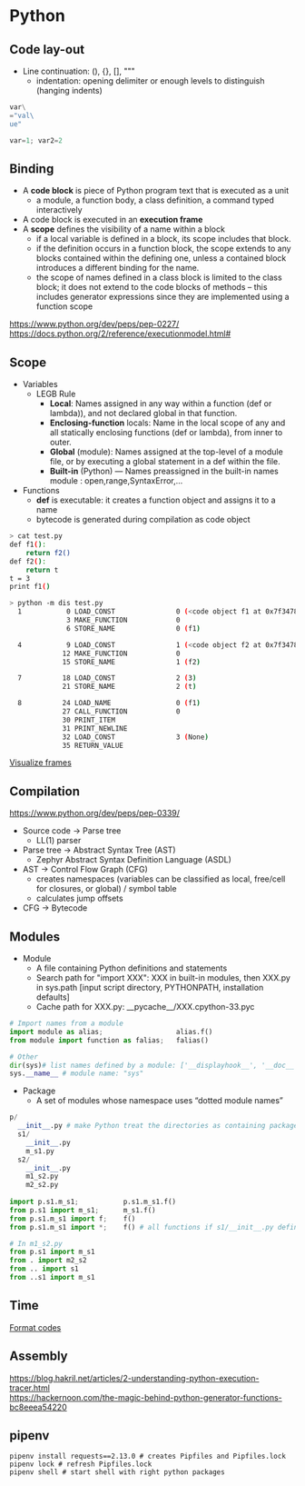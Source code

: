 # Python
## Code lay-out
* Line continuation: (), {}, \[], """
  * indentation: opening delimiter or enough levels to distinguish (hanging indents)
```python
var\
="val\
ue"

var=1; var2=2
```
## Binding
* A **code block** is piece of Python program text that is executed as a unit
  * a module, a function body, a class definition, a command typed interactively
* A code block is executed in an **execution frame**
* A **scope** defines the visibility of a name within a block
  * if a local variable is defined in a block, its scope includes that block. 
  * if the definition occurs in a function block, the scope extends to any blocks contained within the defining one, unless a contained block introduces a different binding for the name. 
  * the scope of names defined in a class block is limited to the class block; it does not extend to the code blocks of methods – this includes generator expressions since they are implemented using a function scope

https://www.python.org/dev/peps/pep-0227/<br>
https://docs.python.org/2/reference/executionmodel.html#

## Scope
* Variables
  * LEGB Rule
    * **Local**: Names assigned in any way within a function (def or lambda)), and not declared global in that function.
    * **Enclosing-function** locals: Name in the local scope of any and all statically enclosing functions (def or lambda), from inner to outer.
    * **Global** (module): Names assigned at the top-level of a module file, or by executing a global statement in a def within the file.
    * **Built-in** (Python) — Names preassigned in the built-in names module : open,range,SyntaxError,...
* Functions
  * **def** is executable: it creates a function object and assigns it to a name
  * bytecode is generated during compilation as code object
```bash
> cat test.py
def f1():
    return f2()
def f2():
    return t
t = 3
print f1()

> python -m dis test.py
  1           0 LOAD_CONST               0 (<code object f1 at 0x7f34789b57b0, file "test.py", line 1>)
              3 MAKE_FUNCTION            0
              6 STORE_NAME               0 (f1)

  4           9 LOAD_CONST               1 (<code object f2 at 0x7f34789b55b0, file "test.py", line 4>)
             12 MAKE_FUNCTION            0
             15 STORE_NAME               1 (f2)

  7          18 LOAD_CONST               2 (3)
             21 STORE_NAME               2 (t)

  8          24 LOAD_NAME                0 (f1)
             27 CALL_FUNCTION            0
             30 PRINT_ITEM
             31 PRINT_NEWLINE
             32 LOAD_CONST               3 (None)
             35 RETURN_VALUE
```
[Visualize frames](http://pythontutor.com/visualize.html#code=def%20f1%28%29%3A%0A%20%20%20%20return%20f2%28%29%0Adef%20f2%28%29%3A%0A%20%20%20%20return%20t%0At%20%3D%203%0Af1%28%29&cumulative=false&curInstr=10&heapPrimitives=nevernest&mode=display&origin=opt-frontend.js&py=3&rawInputLstJSON=%5B%5D&textReferences=false)

## Compilation
https://www.python.org/dev/peps/pep-0339/
* Source code -> Parse tree
  * LL(1) parser
* Parse tree -> Abstract Syntax Tree (AST)
  * Zephyr Abstract Syntax Definition Language (ASDL)
* AST -> Control Flow Graph (CFG)
  * creates namespaces (variables can be classified as local, free/cell for closures, or global) / symbol table
  * calculates jump offsets
* CFG -> Bytecode

## Modules
* Module
  * A file containing Python definitions and statements
  * Search path for "import XXX": XXX in built-in modules, then XXX.py in sys.path \[input script directory, PYTHONPATH, installation defaults]
  * Cache path for XXX.py: \_\_pycache__/XXX.cpython-33.pyc
```python
# Import names from a module
import module as alias;                  alias.f()
from module import function as falias;   falias()

# Other
dir(sys)# list names defined by a module: ['__displayhook__', '__doc__', ... ]
sys.__name__ # module name: "sys"
```
* Package
  * A set of modules whose namespace uses “dotted module names”
```python
p/
  __init__.py # make Python treat the directories as containing packages
  s1/
    __init__.py
    m_s1.py
  s2/
    __init__.py
    m1_s2.py
    m2_s2.py
    
import p.s1.m_s1;           p.s1.m_s1.f()
from p.s1 import m_s1;      m_s1.f()
from p.s1.m_s1 import f;    f()
from p.s1.m_s1 import *;    f() # all functions if s1/__init__.py defines __all__ = ["f"], else just the module

# In m1_s2.py
from p.s1 import m_s1
from . import m2_s2
from .. import s1
from ..s1 import m_s1
```
## Time
[Format codes](https://docs.python.org/2/library/datetime.html#strftime-and-strptime-behavior)

## Assembly
https://blog.hakril.net/articles/2-understanding-python-execution-tracer.html<br>
https://hackernoon.com/the-magic-behind-python-generator-functions-bc8eeea54220

## pipenv
```shell
pipenv install requests==2.13.0 # creates Pipfiles and Pipfiles.lock
pipenv lock # refresh Pipfiles.lock
pipenv shell # start shell with right python packages
```
